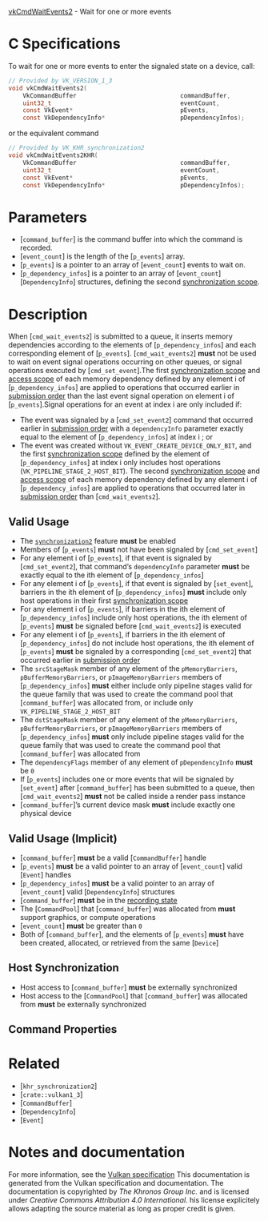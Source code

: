 [vkCmdWaitEvents2](https://www.khronos.org/registry/vulkan/specs/1.3-extensions/man/html/vkCmdWaitEvents2.html) - Wait for one or more events

# C Specifications
To wait for one or more events to enter the signaled state on a device,
call:
```c
// Provided by VK_VERSION_1_3
void vkCmdWaitEvents2(
    VkCommandBuffer                             commandBuffer,
    uint32_t                                    eventCount,
    const VkEvent*                              pEvents,
    const VkDependencyInfo*                     pDependencyInfos);
```
or the equivalent command
```c
// Provided by VK_KHR_synchronization2
void vkCmdWaitEvents2KHR(
    VkCommandBuffer                             commandBuffer,
    uint32_t                                    eventCount,
    const VkEvent*                              pEvents,
    const VkDependencyInfo*                     pDependencyInfos);
```

# Parameters
- [`command_buffer`] is the command buffer into which the command is recorded.
- [`event_count`] is the length of the [`p_events`] array.
- [`p_events`] is a pointer to an array of [`event_count`] events to wait on.
- [`p_dependency_infos`] is a pointer to an array of [`event_count`][`DependencyInfo`] structures, defining the second [synchronization scope](https://www.khronos.org/registry/vulkan/specs/1.3-extensions/html/vkspec.html#synchronization-dependencies-scopes).

# Description
When [`cmd_wait_events2`] is submitted to a queue, it inserts memory
dependencies according to the elements of [`p_dependency_infos`] and each
corresponding element of [`p_events`].
[`cmd_wait_events2`] **must**  not be used to wait on event signal operations
occurring on other queues, or signal operations executed by
[`cmd_set_event`].The first [synchronization scope](https://www.khronos.org/registry/vulkan/specs/1.3-extensions/html/vkspec.html#synchronization-dependencies-scopes) and
[access scope](https://www.khronos.org/registry/vulkan/specs/1.3-extensions/html/vkspec.html#synchronization-dependencies-access-scopes) of each memory
dependency defined by any element i of [`p_dependency_infos`] are
applied to operations that occurred earlier in
[submission order](https://www.khronos.org/registry/vulkan/specs/1.3-extensions/html/vkspec.html#synchronization-submission-order) than the last event
signal operation on element i of [`p_events`].Signal operations for an event at index i are only included if:
- The event was signaled by a [`cmd_set_event2`] command that occurred earlier in [submission order](https://www.khronos.org/registry/vulkan/specs/1.3-extensions/html/vkspec.html#synchronization-submission-order) with a `dependencyInfo` parameter exactly equal to the element of [`p_dependency_infos`] at index i ; or
- The event was created without `VK_EVENT_CREATE_DEVICE_ONLY_BIT`, and the first [synchronization scope](https://www.khronos.org/registry/vulkan/specs/1.3-extensions/html/vkspec.html#synchronization-dependencies-scopes) defined by the element of [`p_dependency_infos`] at index i only includes host operations (`VK_PIPELINE_STAGE_2_HOST_BIT`).
The second [synchronization scope](https://www.khronos.org/registry/vulkan/specs/1.3-extensions/html/vkspec.html#synchronization-dependencies-scopes)
and [access scope](https://www.khronos.org/registry/vulkan/specs/1.3-extensions/html/vkspec.html#synchronization-dependencies-access-scopes) of each
memory dependency defined by any element i of [`p_dependency_infos`]
are applied to operations that occurred later in
[submission order](https://www.khronos.org/registry/vulkan/specs/1.3-extensions/html/vkspec.html#synchronization-submission-order) than
[`cmd_wait_events2`].
## Valid Usage
-    The [`synchronization2`](https://www.khronos.org/registry/vulkan/specs/1.3-extensions/html/vkspec.html#features-synchronization2) feature  **must**  be enabled
-    Members of [`p_events`] **must**  not have been signaled by [`cmd_set_event`]
-    For any element i of [`p_events`], if that event is signaled by [`cmd_set_event2`], that command’s `dependencyInfo` parameter  **must**  be exactly equal to the ith element of [`p_dependency_infos`]
-    For any element i of [`p_events`], if that event is signaled by [`set_event`], barriers in the ith element of [`p_dependency_infos`] **must**  include only host operations in their first [synchronization scope](https://www.khronos.org/registry/vulkan/specs/1.3-extensions/html/vkspec.html#synchronization-dependencies-scopes)
-    For any element i of [`p_events`], if barriers in the ith element of [`p_dependency_infos`] include only host operations, the ith element of [`p_events`] **must**  be signaled before [`cmd_wait_events2`] is executed
-    For any element i of [`p_events`], if barriers in the ith element of [`p_dependency_infos`] do not include host operations, the ith element of [`p_events`] **must**  be signaled by a corresponding [`cmd_set_event2`] that occurred earlier in [submission order](https://www.khronos.org/registry/vulkan/specs/1.3-extensions/html/vkspec.html#synchronization-submission-order)
-    The `srcStageMask` member of any element of the `pMemoryBarriers`, `pBufferMemoryBarriers`, or `pImageMemoryBarriers` members of [`p_dependency_infos`] **must**  either include only pipeline stages valid for the queue family that was used to create the command pool that [`command_buffer`] was allocated from, or include only `VK_PIPELINE_STAGE_2_HOST_BIT`
-    The `dstStageMask` member of any element of the `pMemoryBarriers`, `pBufferMemoryBarriers`, or `pImageMemoryBarriers` members of [`p_dependency_infos`] **must**  only include pipeline stages valid for the queue family that was used to create the command pool that [`command_buffer`] was allocated from
-    The `dependencyFlags` member of any element of `pDependencyInfo` **must**  be `0`
-    If [`p_events`] includes one or more events that will be signaled by [`set_event`] after [`command_buffer`] has been submitted to a queue, then [`cmd_wait_events2`] **must**  not be called inside a render pass instance
-  [`command_buffer`]’s current device mask  **must**  include exactly one physical device

## Valid Usage (Implicit)
-  [`command_buffer`] **must**  be a valid [`CommandBuffer`] handle
-  [`p_events`] **must**  be a valid pointer to an array of [`event_count`] valid [`Event`] handles
-  [`p_dependency_infos`] **must**  be a valid pointer to an array of [`event_count`] valid [`DependencyInfo`] structures
-  [`command_buffer`] **must**  be in the [recording state]()
-    The [`CommandPool`] that [`command_buffer`] was allocated from  **must**  support graphics, or compute operations
-  [`event_count`] **must**  be greater than `0`
-    Both of [`command_buffer`], and the elements of [`p_events`] **must**  have been created, allocated, or retrieved from the same [`Device`]

## Host Synchronization
- Host access to [`command_buffer`] **must**  be externally synchronized
- Host access to the [`CommandPool`] that [`command_buffer`] was allocated from  **must**  be externally synchronized

## Command Properties

# Related
- [`khr_synchronization2`]
- [`crate::vulkan1_3`]
- [`CommandBuffer`]
- [`DependencyInfo`]
- [`Event`]

# Notes and documentation
For more information, see the [Vulkan specification](https://www.khronos.org/registry/vulkan/specs/1.3-extensions/html/vkspec.html)
This documentation is generated from the Vulkan specification and documentation.
The documentation is copyrighted by *The Khronos Group Inc.* and is licensed under *Creative Commons Attribution 4.0 International*.
his license explicitely allows adapting the source material as long as proper credit is given.
        